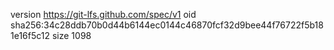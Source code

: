 version https://git-lfs.github.com/spec/v1
oid sha256:34c28ddb70b0d44b6144ec0144c46870fcf32d9bee44f76722f5b181e16f5c12
size 1098
